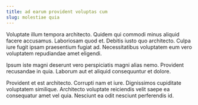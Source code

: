 ```yaml
---
title: ad earum provident voluptas cum
slug: molestiae quia
---
```


Voluptate illum tempora architecto. Quidem qui commodi minus aliquid facere accusamus. Laboriosam quod et. Debitis iusto quo architecto. Culpa iure fugit ipsam praesentium fugiat ad. Necessitatibus voluptatem eum vero voluptatem repudiandae amet eligendi.

Ipsum iste magni deserunt vero perspiciatis magni alias nemo. Provident recusandae in quia. Laborum aut et aliquid consequuntur et dolore.

Provident et est architecto. Corrupti nam et iure. Dignissimos cupiditate voluptatem similique. Architecto voluptate reiciendis velit saepe ea consequatur amet vel quia. Nesciunt ea odit nesciunt perferendis id.
